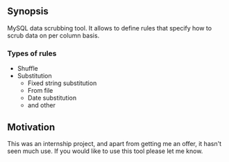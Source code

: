 ## Synopsis

MySQL data scrubbing tool. It allows to define rules that specify how to scrub data on per column basis. 

### Types of rules 
* Shuffle
* Substitution
  * Fixed string substitution
  * From file
  * Date substitution
  * and other

## Motivation
This was an internship project, and apart from getting me an offer, it hasn't seen much use. If you would like to use this tool please let me know.
